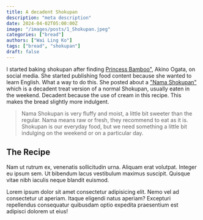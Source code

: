 ```yaml
---
title: A decadent Shokupan
description: "meta description"
date: 2024-04-02T05:00:00Z
image: "/images/posts/1_Shokupan.jpeg"
categories: ["bread"]
authors: ["Wai Ling Ko"]
tags: ["bread", "shokupan"]
draft: false
---
```


I started baking shokupan after finding [Princess Bamboo"](https://princessbamboo.com/how-to-make-nama-shokupan/ "Princess Bamboo"), Akino Ogata, on social media. She started publishing food content because she wanted to learn English. What a way to do this. She posted about a ["Nama Shokupan"](https://princessbamboo.com/how-to-make-nama-shokupan/ "Nama Shokupan") which is a decadent treat version of a normal Shokupan, usually eaten in the weekend. Decadent because the use of cream in this recipe. This makes the bread slightly more indulgent.

> Nama Shokupan is very fluffy and moist, a little bit sweeter than the regular. Nama means raw or fresh, they recommend to eat as it is. Shokupan is our everyday food, but we need something a little bit indulging on the weekend or on a particular day.


## The Recipe

Nam ut rutrum ex, venenatis sollicitudin urna. Aliquam erat volutpat. Integer eu ipsum sem. Ut bibendum lacus vestibulum maximus suscipit. Quisque vitae nibh iaculis neque blandit euismod.


Lorem ipsum dolor sit amet consectetur adipisicing elit. Nemo vel ad consectetur ut aperiam. Itaque eligendi natus aperiam? Excepturi repellendus consequatur quibusdam optio expedita praesentium est adipisci dolorem ut eius!
